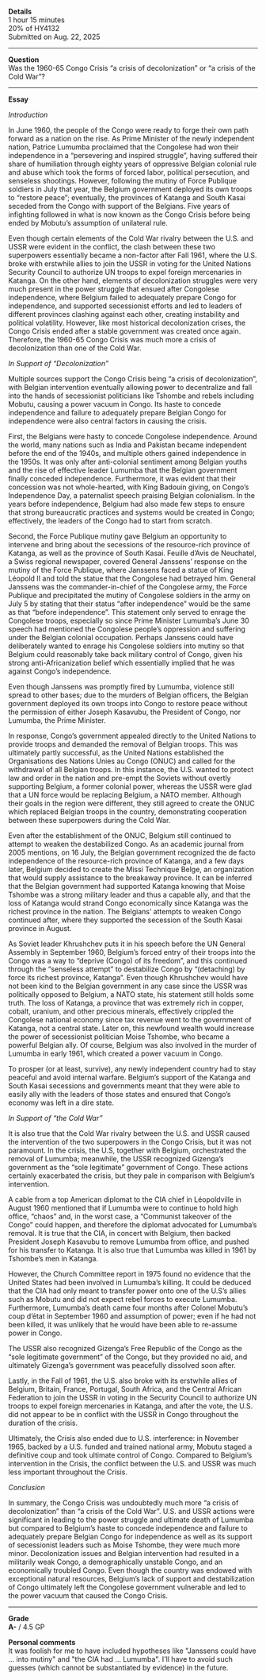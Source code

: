 **Details**\
1 hour 15 minutes\
20% of HY4132\
Submitted on Aug. 22, 2025

****

**Question**\
Was the 1960-65 Congo Crisis “a crisis of decolonization” or “a crisis of the Cold War”?

****

**Essay**

*Introduction*

In June 1960, the people of the Congo were ready to forge their own path forward as a nation on the rise. As Prime Minister of the newly independent nation, Patrice Lumumba proclaimed that the Congolese had won their independence in a “persevering and inspired struggle”, having suffered their share of humiliation through eighty years of oppressive Belgian colonial rule and abuse which took the forms of forced labor, political persecution, and senseless shootings. However, following the mutiny of Force Publique soldiers in July that year, the Belgium government deployed its own troops to “restore peace”; eventually, the provinces of Katanga and South Kasai seceded from the Congo with support of the Belgians. Five years of infighting followed in what is now known as the Congo Crisis before being ended by Mobutu’s assumption of unilateral rule.

Even though certain elements of the Cold War rivalry between the U.S. and USSR were evident in the conflict, the clash between these two superpowers essentially became a non-factor after Fall 1961, where the U.S. broke with erstwhile allies to join the USSR in voting for the United Nations Security Council to authorize UN troops to expel foreign mercenaries in Katanga. On the other hand, elements of decolonization struggles were very much present in the power struggle that ensued after Congolese independence, where Belgium failed to adequately prepare Congo for independence, and supported secessionist efforts and led to leaders of different provinces clashing against each other, creating instability and political volatility. However, like most historical decolonization crises, the Congo Crisis ended after a stable government was created once again. Therefore, the 1960-65 Congo Crisis was much more a crisis of decolonization than one of the Cold War.

*In Support of “Decolonization”*

Multiple sources support the Congo Crisis being “a crisis of decolonization”, with Belgian intervention eventually allowing power to decentralize and fall into the hands of secessionist politicians like Tshombe and rebels including Mobutu, causing a power vacuum in Congo. Its haste to concede independence and failure to adequately prepare Belgian Congo for independence were also central factors in causing the crisis.

First, the Belgians were hasty to concede Congolese independence. Around the world, many nations such as India and Pakistan became independent before the end of the 1940s, and multiple others gained independence in the 1950s. It was only after anti-colonial sentiment among Belgian youths and the rise of effective leader Lumumba that the Belgian government finally conceded independence. Furthermore, it was evident that their concession was not whole-hearted, with King Badouin giving, on Congo’s Independence Day, a paternalist speech praising Belgian colonialism. In the years before independence, Belgium had also made few steps to ensure that strong bureaucratic practices and systems would be created in Congo; effectively, the leaders of the Congo had to start from scratch.

Second, the Force Publique mutiny gave Belgium an opportunity to intervene and bring about the secessions of the resource-rich province of Katanga, as well as the province of South Kasai. Feuille d’Avis de Neuchatel, a Swiss regional newspaper, covered General Janssens’ response on the mutiny of the Force Publique, where Janssens faced a statue of King Léopold II and told the statue that the Congolese had betrayed him. General Janssens was the commander-in-chief of the Congolese army, the Force Publique and precipitated the mutiny of Congolese soldiers in the army on July 5 by stating that their status “after independence” would be the same as that “before independence”. This statement only served to enrage the Congolese troops, especially so since Prime Minister Lumumba’s June 30 speech had mentioned the Congolese people’s oppression and suffering under the Belgian colonial occupation. Perhaps Janssens could have deliberately wanted to enrage his Congolese soldiers into mutiny so that Belgium could reasonably take back military control of Congo, given his strong anti-Africanization belief which essentially implied that he was against Congo’s independence.

Even though Janssens was promptly fired by Lumumba, violence still spread to other bases; due to the murders of Belgian officers, the Belgian government deployed its own troops into Congo to restore peace without the permission of either Joseph Kasavubu, the President of Congo, nor Lumumba, the Prime Minister.

In response, Congo’s government appealed directly to the United Nations to provide troops and demanded the removal of Belgian troops. This was ultimately partly successful, as the United Nations established the Organisations des Nations Unies au Congo (ONUC) and called for the withdrawal of all Belgian troops. In this instance, the U.S. wanted to protect law and order in the nation and pre-empt the Soviets without overtly supporting Belgium, a former colonial power, whereas the USSR were glad that a UN force would be replacing Belgium, a NATO member. Although their goals in the region were different, they still agreed to create the ONUC which replaced Belgian troops in the country, demonstrating cooperation between these superpowers during the Cold War.

Even after the establishment of the ONUC, Belgium still continued to attempt to weaken the destabilized Congo. As an academic journal from 2005 mentions, on 16 July, the Belgian government recognized the de facto independence of the resource-rich province of Katanga, and a few days later, Belgium decided to create the Missi Technique Belge, an organization that would supply assistance to the breakaway province. It can be inferred that the Belgian government had supported Katanga knowing that Moise Tshombe was a strong military leader and thus a capable ally, and that the loss of Katanga would strand Congo economically since Katanga was the richest province in the nation. The Belgians’ attempts to weaken Congo continued after, where they supported the secession of the South Kasai province in August.

As Soviet leader Khrushchev puts it in his speech before the UN General Assembly in September 1960, Belgium’s forced entry of their troops into the Congo was a way to “deprive (Congo) of its freedom”, and this continued through the “senseless attempt” to destabilize Congo by “(detaching) by force its richest province, Katanga”. Even though Khrushchev would have not been kind to the Belgian government in any case since the USSR was politically opposed to Belgium, a NATO state, his statement still holds some truth. The loss of Katanga, a province that was extremely rich in copper, cobalt, uranium, and other precious minerals, effectively crippled the Congolese national economy since tax revenue went to the government of Katanga, not a central state. Later on, this newfound wealth would increase the power of secessionist politician Moise Tshombe, who became a powerful Belgian ally. Of course, Belgium was also involved in the murder of Lumumba in early 1961, which created a power vacuum in Congo.

To prosper (or at least, survive), any newly independent country had to stay peaceful and avoid internal warfare. Belgium’s support of the Katanga and South Kasai secessions and governments meant that they were able to easily ally with the leaders of those states and ensured that Congo’s economy was left in a dire state.

*In Support of “the Cold War”*

It is also true that the Cold War rivalry between the U.S. and USSR caused the intervention of the two superpowers in the Congo Crisis, but it was not paramount. In the crisis, the U.S, together with Belgium, orchestrated the removal of Lumumba; meanwhile, the USSR recognized Gizenga’s government as the “sole legitimate” government of Congo. These actions certainly exacerbated the crisis, but they pale in comparison with Belgium’s intervention.

A cable from a top American diplomat to the CIA chief in Léopoldville in August 1960 mentioned that if Lumumba were to continue to hold high office, “chaos” and, in the worst case, a “Communist takeover of the Congo” could happen, and therefore the diplomat advocated for Lumumba’s removal. It is true that the CIA, in concert with Belgium, then backed President Joseph Kasavubu to remove Lumumba from office, and pushed for his transfer to Katanga. It is also true that Lumumba was killed in 1961 by Tshombe’s men in Katanga.

However, the Church Committee report in 1975 found no evidence that the United States had been involved in Lumumba’s killing. It could be deduced that the CIA had only meant to transfer power onto one of the U.S’s allies such as Mobutu and did not expect rebel forces to execute Lumumba. Furthermore, Lumumba’s death came four months after Colonel Mobutu’s coup d’état in September 1960 and assumption of power; even if he had not been killed, it was unlikely that he would have been able to re-assume power in Congo.

The USSR also recognized Gizenga’s Free Republic of the Congo as the “sole legitimate government” of the Congo, but they provided no aid, and ultimately Gizenga’s government was peacefully dissolved soon after.

Lastly, in the Fall of 1961, the U.S. also broke with its erstwhile allies of Belgium, Britain, France, Portugal, South Africa, and the Central African Federation to join the USSR in voting in the Security Council to authorize UN troops to expel foreign mercenaries in Katanga, and after the vote, the U.S. did not appear to be in conflict with the USSR in Congo throughout the duration of the crisis.

Ultimately, the Crisis also ended due to U.S. interference: in November 1965, backed by a U.S. funded and trained national army, Mobutu staged a definitive coup and took ultimate control of Congo. Compared to Belgium’s intervention in the Crisis, the conflict between the U.S. and USSR was much less important throughout the Crisis.

*Conclusion*

In summary, the Congo Crisis was undoubtedly much more “a crisis of decolonization” than “a crisis of the Cold War”. U.S. and USSR actions were significant in leading to the power struggle and ultimate death of Lumumba but compared to Belgium’s haste to concede independence and failure to adequately prepare Belgian Congo for independence as well as its support of secessionist leaders such as Moise Tshombe, they were much more minor. Decolonization issues and Belgian intervention had resulted in a militarily weak Congo, a demographically unstable Congo, and an economically troubled Congo. Even though the country was endowed with exceptional natural resources, Belgium’s lack of support and destabilization of Congo ultimately left the Congolese government vulnerable and led to the power vacuum that caused the Congo Crisis.

****

**Grade**\
**A-** / 4.5 GP

**Personal comments**\
It was foolish for me to have included hypotheses like "Janssens could have ... into mutiny" and "the CIA had ... Lumumba". I'll have to avoid such guesses (which cannot be substantiated by evidence) in the future.
